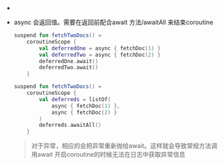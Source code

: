 - 

- async 会返回值。需要在返回前配合await 方法/awaitAll 来结束coroutine

    ```kotlin
    suspend fun fetchTwoDocs() =
        coroutineScope {
            val deferredOne = async { fetchDoc(1) }
            val deferredTwo = async { fetchDoc(2) }
            deferredOne.await()
            deferredTwo.await()
        }
    
    suspend fun fetchTwoDocs() = 
        coroutineScope {
            val deferreds = listOf(
                async { fetchDoc(1) }, 
                async { fetchDoc(2) } 
            )
            deferreds.awaitAll()      
        }
    ```

    > 对于异常，相应的会把异常重新抛给await。这样就会导致常规方法调用await 开启coroutine的时候无法在日志中获取异常信息



